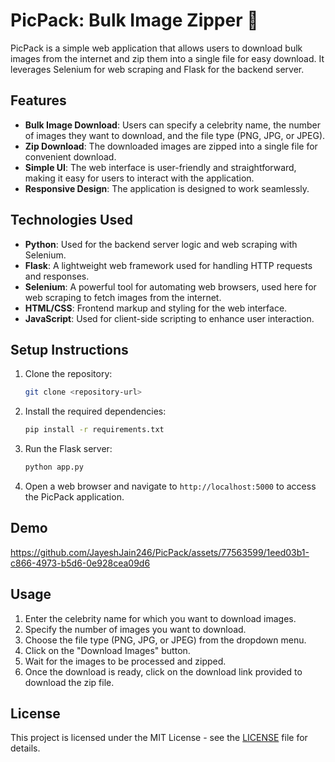 # PicPack: Bulk Image Zipper 📁

PicPack is a simple web application that allows users to download bulk images from the internet and zip them into a single file for easy download. It leverages Selenium for web scraping and Flask for the backend server.

## Features

- **Bulk Image Download**: Users can specify a celebrity name, the number of images they want to download, and the file type (PNG, JPG, or JPEG).
- **Zip Download**: The downloaded images are zipped into a single file for convenient download.
- **Simple UI**: The web interface is user-friendly and straightforward, making it easy for users to interact with the application.
- **Responsive Design**: The application is designed to work seamlessly.

## Technologies Used

- **Python**: Used for the backend server logic and web scraping with Selenium.
- **Flask**: A lightweight web framework used for handling HTTP requests and responses.
- **Selenium**: A powerful tool for automating web browsers, used here for web scraping to fetch images from the internet.
- **HTML/CSS**: Frontend markup and styling for the web interface.
- **JavaScript**: Used for client-side scripting to enhance user interaction.

## Setup Instructions

1. Clone the repository:

    ```bash
    git clone <repository-url>
    ```

2. Install the required dependencies:

    ```bash
    pip install -r requirements.txt
    ```

3. Run the Flask server:

    ```bash
    python app.py
    ```

4. Open a web browser and navigate to `http://localhost:5000` to access the PicPack application.

## Demo

https://github.com/JayeshJain246/PicPack/assets/77563599/1eed03b1-c866-4973-b5d6-0e928cea09d6

## Usage

1. Enter the celebrity name for which you want to download images.
2. Specify the number of images you want to download.
3. Choose the file type (PNG, JPG, or JPEG) from the dropdown menu.
4. Click on the "Download Images" button.
5. Wait for the images to be processed and zipped.
6. Once the download is ready, click on the download link provided to download the zip file.

## License

This project is licensed under the MIT License - see the [LICENSE](LICENSE) file for details.
